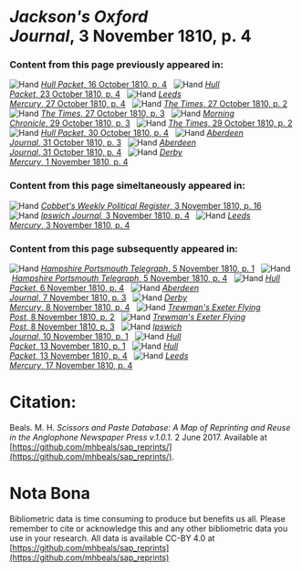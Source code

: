 # *Jackson's Oxford Journal*, 3 November 1810, p. 4  
  
### Content from this page previously appeared in:  
![Hand](http://scissorsandpaste.net/wp-content/uploads/2017/06/smallhandpointer.png) [*Hull Packet*, 16 October 1810, p. 4](https://mhbeals.github.io/sap_html/Hull-Packet/Hull-Packet-16-October-1810-p-4)  
![Hand](http://scissorsandpaste.net/wp-content/uploads/2017/06/smallhandpointer.png) [*Hull Packet*, 23 October 1810, p. 4](https://mhbeals.github.io/sap_html/Hull-Packet/Hull-Packet-23-October-1810-p-4)  
![Hand](http://scissorsandpaste.net/wp-content/uploads/2017/06/smallhandpointer.png) [*Leeds Mercury*, 27 October 1810, p. 4](https://mhbeals.github.io/sap_html/Leeds-Mercury/Leeds-Mercury-27-October-1810-p-4)  
![Hand](http://scissorsandpaste.net/wp-content/uploads/2017/06/smallhandpointer.png) [*The Times*, 27 October 1810, p. 2](https://mhbeals.github.io/sap_html/The-Times/The-Times-27-October-1810-p-2)  
![Hand](http://scissorsandpaste.net/wp-content/uploads/2017/06/smallhandpointer.png) [*The Times*, 27 October 1810, p. 3](https://mhbeals.github.io/sap_html/The-Times/The-Times-27-October-1810-p-3)  
![Hand](http://scissorsandpaste.net/wp-content/uploads/2017/06/smallhandpointer.png) [*Morning Chronicle*, 29 October 1810, p. 3](https://mhbeals.github.io/sap_html/Morning-Chronicle/Morning-Chronicle-29-October-1810-p-3)  
![Hand](http://scissorsandpaste.net/wp-content/uploads/2017/06/smallhandpointer.png) [*The Times*, 29 October 1810, p. 2](https://mhbeals.github.io/sap_html/The-Times/The-Times-29-October-1810-p-2)  
![Hand](http://scissorsandpaste.net/wp-content/uploads/2017/06/smallhandpointer.png) [*Hull Packet*, 30 October 1810, p. 4](https://mhbeals.github.io/sap_html/Hull-Packet/Hull-Packet-30-October-1810-p-4)  
![Hand](http://scissorsandpaste.net/wp-content/uploads/2017/06/smallhandpointer.png) [*Aberdeen Journal*, 31 October 1810, p. 3](https://mhbeals.github.io/sap_html/Aberdeen-Journal/Aberdeen-Journal-31-October-1810-p-3)  
![Hand](http://scissorsandpaste.net/wp-content/uploads/2017/06/smallhandpointer.png) [*Aberdeen Journal*, 31 October 1810, p. 4](https://mhbeals.github.io/sap_html/Aberdeen-Journal/Aberdeen-Journal-31-October-1810-p-4)  
![Hand](http://scissorsandpaste.net/wp-content/uploads/2017/06/smallhandpointer.png) [*Derby Mercury*, 1 November 1810, p. 4](https://mhbeals.github.io/sap_html/Derby-Mercury/Derby-Mercury-1-November-1810-p-4)  
  
### Content from this page simeltaneously appeared in:  
![Hand](http://scissorsandpaste.net/wp-content/uploads/2017/06/smallhandpointer.png) [*Cobbet's Weekly Political Register*, 3 November 1810, p. 16](https://mhbeals.github.io/sap_html/Cobbet's-Weekly-Political-Register/Cobbet's-Weekly-Political-Register-3-November-1810-p-16)  
![Hand](http://scissorsandpaste.net/wp-content/uploads/2017/06/smallhandpointer.png) [*Ipswich Journal*, 3 November 1810, p. 4](https://mhbeals.github.io/sap_html/Ipswich-Journal/Ipswich-Journal-3-November-1810-p-4)  
![Hand](http://scissorsandpaste.net/wp-content/uploads/2017/06/smallhandpointer.png) [*Leeds Mercury*, 3 November 1810, p. 4](https://mhbeals.github.io/sap_html/Leeds-Mercury/Leeds-Mercury-3-November-1810-p-4)  
  
### Content from this page subsequently appeared in:  
![Hand](http://scissorsandpaste.net/wp-content/uploads/2017/06/smallhandpointer.png) [*Hampshire Portsmouth Telegraph*, 5 November 1810, p. 1](https://mhbeals.github.io/sap_html/Hampshire-Portsmouth-Telegraph/Hampshire-Portsmouth-Telegraph-5-November-1810-p-1)  
![Hand](http://scissorsandpaste.net/wp-content/uploads/2017/06/smallhandpointer.png) [*Hampshire Portsmouth Telegraph*, 5 November 1810, p. 4](https://mhbeals.github.io/sap_html/Hampshire-Portsmouth-Telegraph/Hampshire-Portsmouth-Telegraph-5-November-1810-p-4)  
![Hand](http://scissorsandpaste.net/wp-content/uploads/2017/06/smallhandpointer.png) [*Hull Packet*, 6 November 1810, p. 4](https://mhbeals.github.io/sap_html/Hull-Packet/Hull-Packet-6-November-1810-p-4)  
![Hand](http://scissorsandpaste.net/wp-content/uploads/2017/06/smallhandpointer.png) [*Aberdeen Journal*, 7 November 1810, p. 3](https://mhbeals.github.io/sap_html/Aberdeen-Journal/Aberdeen-Journal-7-November-1810-p-3)  
![Hand](http://scissorsandpaste.net/wp-content/uploads/2017/06/smallhandpointer.png) [*Derby Mercury*, 8 November 1810, p. 4](https://mhbeals.github.io/sap_html/Derby-Mercury/Derby-Mercury-8-November-1810-p-4)  
![Hand](http://scissorsandpaste.net/wp-content/uploads/2017/06/smallhandpointer.png) [*Trewman's Exeter Flying Post*, 8 November 1810, p. 2](https://mhbeals.github.io/sap_html/Trewman's-Exeter-Flying-Post/Trewman's-Exeter-Flying-Post-8-November-1810-p-2)  
![Hand](http://scissorsandpaste.net/wp-content/uploads/2017/06/smallhandpointer.png) [*Trewman's Exeter Flying Post*, 8 November 1810, p. 3](https://mhbeals.github.io/sap_html/Trewman's-Exeter-Flying-Post/Trewman's-Exeter-Flying-Post-8-November-1810-p-3)  
![Hand](http://scissorsandpaste.net/wp-content/uploads/2017/06/smallhandpointer.png) [*Ipswich Journal*, 10 November 1810, p. 1](https://mhbeals.github.io/sap_html/Ipswich-Journal/Ipswich-Journal-10-November-1810-p-1)  
![Hand](http://scissorsandpaste.net/wp-content/uploads/2017/06/smallhandpointer.png) [*Hull Packet*, 13 November 1810, p. 1](https://mhbeals.github.io/sap_html/Hull-Packet/Hull-Packet-13-November-1810-p-1)  
![Hand](http://scissorsandpaste.net/wp-content/uploads/2017/06/smallhandpointer.png) [*Hull Packet*, 13 November 1810, p. 4](https://mhbeals.github.io/sap_html/Hull-Packet/Hull-Packet-13-November-1810-p-4)  
![Hand](http://scissorsandpaste.net/wp-content/uploads/2017/06/smallhandpointer.png) [*Leeds Mercury*, 17 November 1810, p. 4](https://mhbeals.github.io/sap_html/Leeds-Mercury/Leeds-Mercury-17-November-1810-p-4)  


# Citation: 

Beals. M. H. *Scissors and Paste Database: A Map of Reprinting and Reuse in the Anglophone Newspaper Press v.1.0.1.* 2 June 2017. Available at [https://github.com/mhbeals/sap_reprints/](https://github.com/mhbeals/sap_reprints/). 

# Nota Bona

Bibliometric data is time consuming to produce but benefits us all. Please remember to cite or acknowledge this and any other bibliometric data you use in your research. All data is available CC-BY 4.0 at [https://github.com/mhbeals/sap_reprints](https://github.com/mhbeals/sap_reprints)